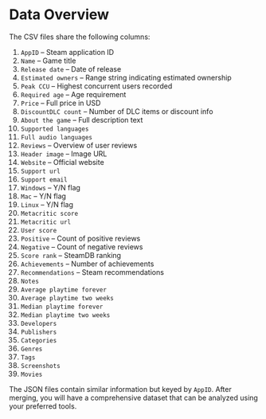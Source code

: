 # Data Overview

The CSV files share the following columns:

1. `AppID` – Steam application ID
2. `Name` – Game title
3. `Release date` – Date of release
4. `Estimated owners` – Range string indicating estimated ownership
5. `Peak CCU` – Highest concurrent users recorded
6. `Required age` – Age requirement
7. `Price` – Full price in USD
8. `DiscountDLC count` – Number of DLC items or discount info
9. `About the game` – Full description text
10. `Supported languages`
11. `Full audio languages`
12. `Reviews` – Overview of user reviews
13. `Header image` – Image URL
14. `Website` – Official website
15. `Support url`
16. `Support email`
17. `Windows` – Y/N flag
18. `Mac` – Y/N flag
19. `Linux` – Y/N flag
20. `Metacritic score`
21. `Metacritic url`
22. `User score`
23. `Positive` – Count of positive reviews
24. `Negative` – Count of negative reviews
25. `Score rank` – SteamDB ranking
26. `Achievements` – Number of achievements
27. `Recommendations` – Steam recommendations
28. `Notes`
29. `Average playtime forever`
30. `Average playtime two weeks`
31. `Median playtime forever`
32. `Median playtime two weeks`
33. `Developers`
34. `Publishers`
35. `Categories`
36. `Genres`
37. `Tags`
38. `Screenshots`
39. `Movies`

The JSON files contain similar information but keyed by `AppID`. After merging, you will have a comprehensive dataset that can be analyzed using your preferred tools.
